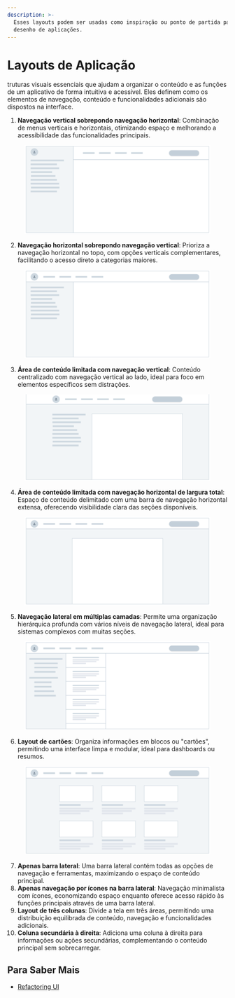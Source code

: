 ```yaml
---
description: >-
  Esses layouts podem ser usadas como inspiração ou ponto de partida para o
  desenho de aplicações.
---
```


# Layouts de Aplicação

truturas visuais essenciais que ajudam a organizar o conteúdo e as funções de um aplicativo de forma intuitiva e acessível. Eles definem como os elementos de navegação, conteúdo e funcionalidades adicionais são dispostos na interface.

1. **Navegação vertical sobrepondo navegação horizontal**: Combinação de menus verticais e horizontais, otimizando espaço e melhorando a acessibilidade das funcionalidades principais.

<figure><img src="../.gitbook/assets/image (18).png" alt=""><figcaption></figcaption></figure>

2. **Navegação horizontal sobrepondo navegação vertical**: Prioriza a navegação horizontal no topo, com opções verticais complementares, facilitando o acesso direto a categorias maiores.

<figure><img src="../.gitbook/assets/image (2).png" alt=""><figcaption></figcaption></figure>

3. **Área de conteúdo limitada com navegação vertical**: Conteúdo centralizado com navegação vertical ao lado, ideal para foco em elementos específicos sem distrações.

<figure><img src="../.gitbook/assets/image.png" alt=""><figcaption></figcaption></figure>

4. **Área de conteúdo limitada com navegação horizontal de largura total**: Espaço de conteúdo delimitado com uma barra de navegação horizontal extensa, oferecendo visibilidade clara das seções disponíveis.

<figure><img src="../.gitbook/assets/image (1).png" alt=""><figcaption></figcaption></figure>

5. **Navegação lateral em múltiplas camadas**: Permite uma organização hierárquica profunda com vários níveis de navegação lateral, ideal para sistemas complexos com muitas seções.

<figure><img src="../.gitbook/assets/image (20).png" alt=""><figcaption></figcaption></figure>

6. &#x20;  **Layout de cartões**: Organiza informações em blocos ou "cartões", permitindo uma interface limpa e modular, ideal para dashboards ou resumos.

<figure><img src="../.gitbook/assets/image (21).png" alt=""><figcaption></figcaption></figure>

7. **Apenas barra lateral**: Uma barra lateral contém todas as opções de navegação e ferramentas, maximizando o espaço de conteúdo principal.
8. **Apenas navegação por ícones na barra lateral**: Navegação minimalista com ícones, economizando espaço enquanto oferece acesso rápido às funções principais através de uma barra lateral.
9. **Layout de três colunas**: Divide a tela em três áreas, permitindo uma distribuição equilibrada de conteúdo, navegação e funcionalidades adicionais.
10. **Coluna secundária à direita**: Adiciona uma coluna à direita para informações ou ações secundárias, complementando o conteúdo principal sem sobrecarregar.

## Para Saber Mais

* [Refactoring UI](https://www.refactoringui.com/)
